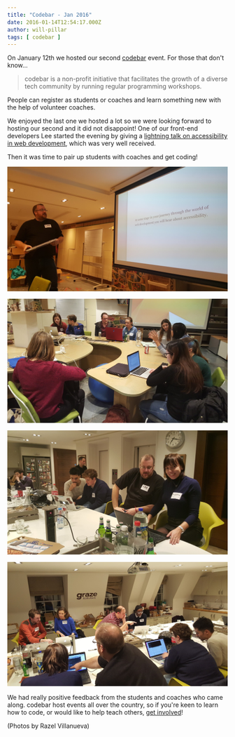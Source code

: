 ```yaml
---
title: "Codebar - Jan 2016"
date: 2016-01-14T12:54:17.000Z
author: will-pillar
tags: [ codebar ]
---
```


On January 12th we hosted our second [codebar](http://codebar.io) event. For those that don't know...

> codebar is a non-profit initiative that facilitates the growth of a diverse tech community by running regular programming workshops.

People can register as students or coaches and learn something new with the help of volunteer coaches.

We enjoyed the last one we hosted a lot so we were looking forward to hosting our second and it did not disappoint! One of our front-end developers Lee started the evening by giving a [lightning talk on accessibility in web development](http://www.lendmeyourear.net/presentations/accessibility/accessibility-slides-codebar.html), which was very well received.

Then it was time to pair up students with coaches and get coding!

![Lee's Talk](/content/images/2016/01/20160112_190704.jpg)

![](/content/images/2016/01/20160112_192109.jpg)

![](/content/images/2016/01/20160112_192029.jpg)

![](/content/images/2016/01/20160112_201141.jpg)

We had really positive feedback from the students and coaches who came along. codebar host events all over the country, so if you're keen to learn how to code, or would like to help teach others, [get involved](http://codebar.io/events)!

(Photos by Razel Villanueva)
